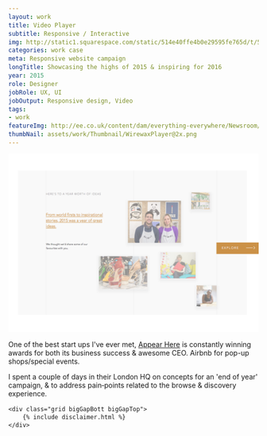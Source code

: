 ```yaml
---
layout: work
title: Video Player
subtitle: Responsive / Interactive
img: http://static1.squarespace.com/static/514e40ffe4b0e29595fe765d/t/5647bbb0e4b072d19f90d5f1/1447541681826/?format=750w
categories: work case
meta: Responsive website campaign
longTitle: Showcasing the highs of 2015 & inspiring for 2016
year: 2015
role: Designer
jobRole: UX, UI 
jobOutput: Responsive design, Video
tags: 
- work
featureImg: http://ee.co.uk/content/dam/everything-everywhere/Newsroom/Newsroom%20article%20images/Ross%20Bailey%20and%20Emilie%20Holmes%202.jpg
thumbNail: assets/work/Thumbnail/WirewaxPlayer@2x.png
---
```


<div class="wider">
	<div class="grid">
		<div class="unit whole">
			<img class="shadow" src="assets/appearhere/Frame1.png"/>
		</div>
	</div>

</div>

<div class="wider">
		<div class="grid bigGapBott bigGapTop">
		      <div class="unit half">
			        <p class="lead w80">
			        	One of the best start ups I've ever met, <a href="http://www.appearhere.co.uk" target="_blank">Appear Here</a> is constantly winning awards for both its business success &amp; awesome CEO.  Airbnb for pop-up shops/special events.
			        </p>
		       </div>
		      <div class="unit half">
			        <p class="lead w80">
			        	I spent a couple of days in their London HQ on concepts for an 'end of year' campaign, &amp; to address pain‐points related to the browse &amp; discovery experience.
			        </p>
		       </div>		     
		 </div>




	<div class="grid bigGapBott bigGapTop">
		{% include disclaimer.html %}
	</div>

</div>
